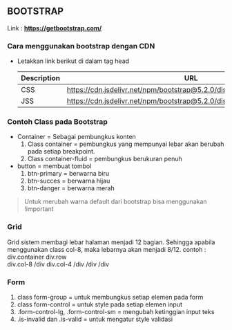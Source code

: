 ## BOOTSTRAP

Link : **https://getbootstrap.com/**

### Cara menggunakan bootstrap dengan CDN

- Letakkan link berikut di dalam tag head

  | Description | URL |
  | ----------- | ----------- |
  | CSS | https://cdn.jsdelivr.net/npm/bootstrap@5.2.0/dist/css/bootstrap.min.css |
  | JSS | https://cdn.jsdelivr.net/npm/bootstrap@5.2.0/dist/js/bootstrap.bundle.min.js |
### Contoh Class pada Bootstrap
- Container = Sebagai pembungkus konten
  1. Class container = pembungkus yang mempunyai lebar akan berubah pada setiap breakpoint.
  2. Class container-fluid = pembungkus berukuran penuh
- button = membuat tombol
  1. btn-primary = berwarna biru
  2. btn-succes = berwarna hijau
  3. btn-danger = berwarna merah

> Untuk merubah warna default dari bootstrap bisa menggunakan !important

### Grid
Grid sistem membagi lebar halaman menjadi 12 bagian. 
Sehingga apabila menggunakan class col-8, maka lebarnya akan menjadi 8/12.
contoh :
div.container
  div.row  
    div.col-8
    /div
    div.col-4
    /div
  /div
/div

### Form
1. class form-group = untuk membungkus setiap elemen pada form 
2. class form-control = untuk style pada setiap elemen input
3. .form-control-lg, .form-control-sm =  mengubah ketinggian input teks 
4. .is-invalid dan .is-valid = untuk mengatur style validasi